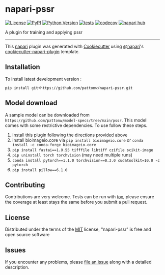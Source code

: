 # napari-pssr

[![License](https://img.shields.io/pypi/l/napari-pssr.svg?color=green)](https://github.com/pattonw/napari-pssr/raw/main/LICENSE)
[![PyPI](https://img.shields.io/pypi/v/napari-pssr.svg?color=green)](https://pypi.org/project/napari-pssr)
[![Python Version](https://img.shields.io/pypi/pyversions/napari-pssr.svg?color=green)](https://python.org)
[![tests](https://github.com/pattonw/napari-pssr/workflows/tests/badge.svg)](https://github.com/pattonw/napari-pssr/actions)
[![codecov](https://codecov.io/gh/pattonw/napari-pssr/branch/main/graph/badge.svg)](https://codecov.io/gh/pattonw/napari-pssr)
[![napari hub](https://img.shields.io/endpoint?url=https://api.napari-hub.org/shields/napari-pssr)](https://napari-hub.org/plugins/napari-pssr)

A plugin for training and applying pssr

----------------------------------

This [napari] plugin was generated with [Cookiecutter] using [@napari]'s [cookiecutter-napari-plugin] template.

<!--
Don't miss the full getting started guide to set up your new package:
https://github.com/napari/cookiecutter-napari-plugin#getting-started

and review the napari docs for plugin developers:
https://napari.org/plugins/stable/index.html
-->

## Installation

<!--
You can install `napari-pssr` via [pip]:

    pip install napari-pssr
-->


To install latest development version :

    pip install git+https://github.com/pattonw/napari-pssr.git

## Model download

A sample model can be downloaded from `https://github.com/pattonw/model-specs/tree/main/pssr`. This model comes with some restrictive dependencies. To use follow these steps.
1) install this plugin following the directions provided above
2) install bioimageio.core via `pip install bioimageio.core` or `conda install -c conda-forge bioimageio.core`
3) `pip install fastai==1.0.55 tifffile libtiff czifile scikit-image`
4) `pip uninstall torch torchvision` (may need multiple runs)
5) `conda install pytorch==1.1.0 torchvision==0.3.0 cudatoolkit=10.0 -c pytorch`
6) `pip install pillow==6.1.0`

## Contributing

Contributions are very welcome. Tests can be run with [tox], please ensure
the coverage at least stays the same before you submit a pull request.

## License

Distributed under the terms of the [MIT] license,
"napari-pssr" is free and open source software

## Issues

If you encounter any problems, please [file an issue] along with a detailed description.

[napari]: https://github.com/napari/napari
[Cookiecutter]: https://github.com/audreyr/cookiecutter
[@napari]: https://github.com/napari
[MIT]: http://opensource.org/licenses/MIT
[BSD-3]: http://opensource.org/licenses/BSD-3-Clause
[GNU GPL v3.0]: http://www.gnu.org/licenses/gpl-3.0.txt
[GNU LGPL v3.0]: http://www.gnu.org/licenses/lgpl-3.0.txt
[Apache Software License 2.0]: http://www.apache.org/licenses/LICENSE-2.0
[Mozilla Public License 2.0]: https://www.mozilla.org/media/MPL/2.0/index.txt
[cookiecutter-napari-plugin]: https://github.com/napari/cookiecutter-napari-plugin

[file an issue]: https://github.com/pattonw/napari-pssr/issues

[napari]: https://github.com/napari/napari
[tox]: https://tox.readthedocs.io/en/latest/
[pip]: https://pypi.org/project/pip/
[PyPI]: https://pypi.org/
